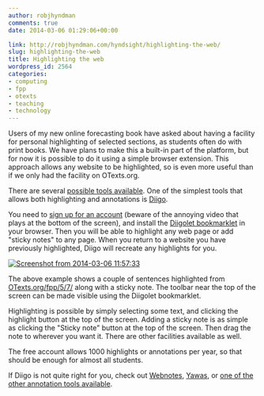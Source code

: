```yaml
---
author: robjhyndman
comments: true
date: 2014-03-06 01:29:06+00:00

link: http://robjhyndman.com/hyndsight/highlighting-the-web/
slug: highlighting-the-web
title: Highlighting the web
wordpress_id: 2564
categories:
- computing
- fpp
- otexts
- teaching
- technology
---
```


Users of my new online forecasting book have asked about having a facility for personal highlighting of selected sections, as students often do with print books. We have plans to make this a built-in part of the platform, but for now it is possible to do it using a simple browser extension. This approach allows any website to be highlighted, so is even more useful than if we only had the facility on OTexts.org.

There are several [possible tools available](http://en.wikipedia.org/wiki/Web_annotation). One of the simplest tools that allows both highlighting and annotations is [Diigo](http://www.diigo.com). <!-- more -->

You need to [sign up for an account](https://www.diigo.com/sign-up) (beware of the annoying video that plays at the bottom of the screen), and install the [Diigolet bookmarklet](https://www.diigo.com/tools/diigolet) in your browser. Then you will be able to highlight any web page or add "sticky notes" to any page.  When you return to a website you have previously highlighted, Diigo will recreate any highlights for you.

[![Screenshot from 2014-03-06 11:57:33](/files/Screenshot-from-2014-03-06-115733.png)](/files/Screenshot-from-2014-03-06-115733.png)

The above example shows a couple of sentences highlighted from [OTexts.org/fpp/5/7/](https://www.otexts.org/fpp/5/7) along with a sticky note. The toolbar near the top of the screen can be made visible using the Diigolet bookmarklet. 

Highlighting is possible by simply selecting some text, and clicking the highlight button at the top of the screen. Adding a sticky note is as simple as clicking the "Sticky note" button at the top of the screen. Then drag the note to wherever you want it. There are other facilities available as well.

The free account allows 1000 highlights or annotations per year, so that should be enough for almost all students.

If Diigo is not quite right for you, check out [Webnotes](http://www.webnotes.net/), [Yawas](http://www.keeness.net/yawas/index.htm), or [one of the other annotation tools available](http://en.wikipedia.org/wiki/Web_annotation).
